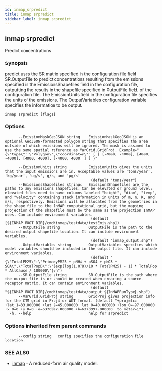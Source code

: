 ```yaml
---
id: inmap_srpredict
title: inmap srpredict
sidebar_label: inmap srpredict
---
```


## inmap srpredict

Predict concentrations

### Synopsis

predict uses the SR matrix specified in the configuration file
field SR.OutputFile to predict concentrations resulting
from the emissions specified in the EmissionsShapefiles field in the configuration
file, outputting the results in the shapefile specified in OutputFile field.
of the configuration file. The EmissionUnits field in the configuration
file specifies the units of the emissions. The OutputVariables configuration
variable specifies the information to be output.

```
inmap srpredict [flags]
```

### Options

```
      --EmissionMaskGeoJSON string    EmissionMaskGeoJSON is an optional GeoJSON-formatted polygon string that specifies the area outside of which emissions will be ignored. The mask is assumed to  use the same spatial reference as VarGrid.GridProj. Example="{\"type\": \"Polygon\",\"coordinates\": [ [ [-4000, -4000], [4000, -4000], [4000, 4000], [-4000, 4000] ] ] }"
                                      
      --EmissionUnits string          EmissionUnits gives the units that the input emissions are in. Acceptable values are 'tons/year', 'kg/year', 'ug/s', g/s, and 'μg/s'.
                                       (default "tons/year")
      --EmissionsShapefiles strings   EmissionsShapefiles are the paths to any emissions shapefiles. Can be elevated or ground level; elevated files need to have columns labeled "height", "diam", "temp", and "velocity" containing stack information in units of m, m, K, and m/s, respectively. Emissions will be allocated from the geometries in the shape file to the InMAP computational grid, but the mapping projection of the shapefile must be the same as the projection InMAP uses. Can include environment variables.
                                       (default [${INMAP_ROOT_DIR}/cmd/inmap/testdata/testEmis.shp])
      --OutputFile string             OutputFile is the path to the desired output shapefile location. It can include environment variables.
                                       (default "inmap_output.shp")
      --OutputVariables string        OutputVariables specifies which model variables should be included in the output file. It can include environment variables.
                                       (default "{\"TotalPM25\":\"PrimaryPM25 + pNH4 + pSO4 + pNO3 + SOA\",\"TotalPopD\":\"(exp(log(1.078)/10 * TotalPM25) - 1) * TotalPop * AllCause / 100000\"}\n")
      --SR.OutputFile string          SR.OutputFile is the path where the output file is or should be created when creating a source-receptor matrix. It can contain environment variables.
                                       (default "${INMAP_ROOT_DIR}/cmd/inmap/testdata/output_${InMAPRunType}.shp")
      --VarGrid.GridProj string       GridProj gives projection info for the CTM grid in Proj4 or WKT format. (default "+proj=lcc +lat_1=33.000000 +lat_2=45.000000 +lat_0=40.000000 +lon_0=-97.000000 +x_0=0 +y_0=0 +a=6370997.000000 +b=6370997.000000 +to_meter=1")
  -h, --help                          help for srpredict
```

### Options inherited from parent commands

```
      --config string   config specifies the configuration file location.
```

### SEE ALSO

* [inmap](/docs/cmd/inmap)	 - A reduced-form air quality model.
